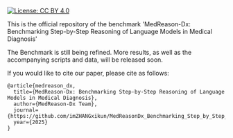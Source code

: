 [![License: CC BY 4.0](https://img.shields.io/badge/License-CC_BY_4.0-lightgrey.svg)](https://creativecommons.org/licenses/by-nc/4.0/)

This is the official repository of the benchmark 'MedReason-Dx: Benchmarking Step-by-Step Reasoning of Language Models in Medical Diagnosis'

The Benchmark is still being refined. More results, as well as the accompanying scripts and data, will be released soon.

If you would like to cite our paper, please cite as follows:

```
@article{medreason_dx,
  title={MedReason-Dx: Benchmarking Step-by-Step Reasoning of Language Models in Medical Diagnosis},
  author={MedReason-Dx Team},
  journal={https://github.com/imZHANGxikun/MedReasonDx_Benchmarking_Step_by_Step_Reasoning_of_Language_Models_in_Medical_Diagnosis},
  year={2025}
}
```
